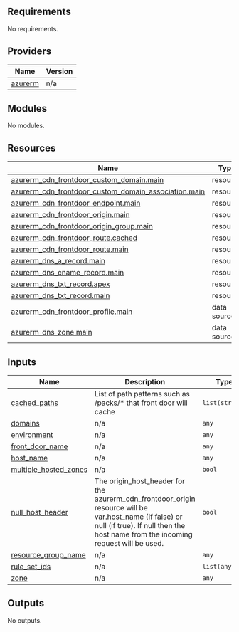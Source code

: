 ## Requirements

No requirements.

## Providers

| Name | Version |
|------|---------|
| <a name="provider_azurerm"></a> [azurerm](#provider\_azurerm) | n/a |

## Modules

No modules.

## Resources

| Name | Type |
|------|------|
| [azurerm_cdn_frontdoor_custom_domain.main](https://registry.terraform.io/providers/hashicorp/azurerm/latest/docs/resources/cdn_frontdoor_custom_domain) | resource |
| [azurerm_cdn_frontdoor_custom_domain_association.main](https://registry.terraform.io/providers/hashicorp/azurerm/latest/docs/resources/cdn_frontdoor_custom_domain_association) | resource |
| [azurerm_cdn_frontdoor_endpoint.main](https://registry.terraform.io/providers/hashicorp/azurerm/latest/docs/resources/cdn_frontdoor_endpoint) | resource |
| [azurerm_cdn_frontdoor_origin.main](https://registry.terraform.io/providers/hashicorp/azurerm/latest/docs/resources/cdn_frontdoor_origin) | resource |
| [azurerm_cdn_frontdoor_origin_group.main](https://registry.terraform.io/providers/hashicorp/azurerm/latest/docs/resources/cdn_frontdoor_origin_group) | resource |
| [azurerm_cdn_frontdoor_route.cached](https://registry.terraform.io/providers/hashicorp/azurerm/latest/docs/resources/cdn_frontdoor_route) | resource |
| [azurerm_cdn_frontdoor_route.main](https://registry.terraform.io/providers/hashicorp/azurerm/latest/docs/resources/cdn_frontdoor_route) | resource |
| [azurerm_dns_a_record.main](https://registry.terraform.io/providers/hashicorp/azurerm/latest/docs/resources/dns_a_record) | resource |
| [azurerm_dns_cname_record.main](https://registry.terraform.io/providers/hashicorp/azurerm/latest/docs/resources/dns_cname_record) | resource |
| [azurerm_dns_txt_record.apex](https://registry.terraform.io/providers/hashicorp/azurerm/latest/docs/resources/dns_txt_record) | resource |
| [azurerm_dns_txt_record.main](https://registry.terraform.io/providers/hashicorp/azurerm/latest/docs/resources/dns_txt_record) | resource |
| [azurerm_cdn_frontdoor_profile.main](https://registry.terraform.io/providers/hashicorp/azurerm/latest/docs/data-sources/cdn_frontdoor_profile) | data source |
| [azurerm_dns_zone.main](https://registry.terraform.io/providers/hashicorp/azurerm/latest/docs/data-sources/dns_zone) | data source |

## Inputs

| Name | Description | Type | Default | Required |
|------|-------------|------|---------|:--------:|
| <a name="input_cached_paths"></a> [cached\_paths](#input\_cached\_paths) | List of path patterns such as /packs/* that front door will cache | `list(string)` | `[]` | no |
| <a name="input_domains"></a> [domains](#input\_domains) | n/a | `any` | n/a | yes |
| <a name="input_environment"></a> [environment](#input\_environment) | n/a | `any` | n/a | yes |
| <a name="input_front_door_name"></a> [front\_door\_name](#input\_front\_door\_name) | n/a | `any` | n/a | yes |
| <a name="input_host_name"></a> [host\_name](#input\_host\_name) | n/a | `any` | n/a | yes |
| <a name="input_multiple_hosted_zones"></a> [multiple\_hosted\_zones](#input\_multiple\_hosted\_zones) | n/a | `bool` | `false` | no |
| <a name="input_null_host_header"></a> [null\_host\_header](#input\_null\_host\_header) | The origin\_host\_header for the azurerm\_cdn\_frontdoor\_origin resource will be var.host\_name (if false) or null (if true). If null then the host name from the incoming request will be used. | `bool` | `false` | no |
| <a name="input_resource_group_name"></a> [resource\_group\_name](#input\_resource\_group\_name) | n/a | `any` | n/a | yes |
| <a name="input_rule_set_ids"></a> [rule\_set\_ids](#input\_rule\_set\_ids) | n/a | `list(any)` | `null` | no |
| <a name="input_zone"></a> [zone](#input\_zone) | n/a | `any` | n/a | yes |

## Outputs

No outputs.
